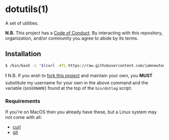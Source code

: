 # dotutils(1)

A set of utilities.

**N.B.** This project has a [Code of Conduct](./.github/CODE_OF_CONDUCT.md). By interacting with this repository, organization, and/or community you agree to abide by its terms.

## Installation

```bash
$ /bin/bash -c "$(curl -#fL https://raw.githubusercontent.com/iamnewton/dotutils/main/install.sh)"
```

:exclamation: N.B. If you wish to [fork this project](https://github.com/iamnewton/dotutils/fork) and maintain your own, you **MUST** substitute my username for your own in the above command and the variable (`$USERNAME`) found at the top of the `bin/dotlog` script.

### Requirements

If you're on MacOS then you already have these, but a Linux system may not come with all:

* [curl](http://curl.haxx.se)
* [git](http://git-scm.com)
